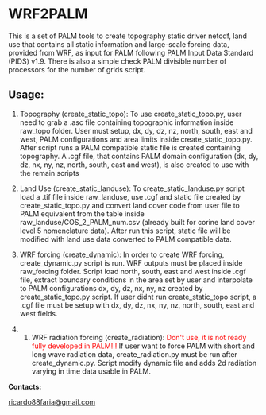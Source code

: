 # WRF2PALM
This is a set of PALM tools to create topography static driver netcdf, land use that contains all static information and large-scale forcing data, provided from WRF, as input for PALM following PALM Input Data Standard (PIDS) v1.9.
There is also a simple check PALM divisible number of processors for the number of grids script.

## Usage:


1. Topography (create_static_topo):
To use create_static_topo.py, user need to grab a .asc file containing topographic information inside raw_topo folder. User must setup, dx, dy, dz, nz, north, south, east and west, PALM configurations and area limits inside create_static_topo.py. After script runs a PALM compatible static file is created containing topography. A .cgf file, that contains PALM domain configuration (dx, dy, dz, nx, ny, nz, north, south, east and west), is also created to use with the remain scripts

2. Land Use (create_static_landuse):
To create_static_landuse.py script load a .tif file inside raw_landuse, use .cgf and static file created by create_static_topo.py and convert land cover code from user file to PALM equivalent from the table inside raw_landuse/COS_2_PALM_num.csv (already built for corine land cover level 5 nomenclature data). After run this script, static file will be modified with land use data converted to PALM compatible data.

3. WRF forcing (create_dynamic):
In order to create WRF forcing, create_dynamic.py script is run. WRF outputs must be placed inside raw_forcing folder. Script load north, south, east and west inside .cgf file, extract boundary conditions in the area set by user and interpolate to PALM configurations dx, dy, dz, nx, ny, nz created by create_static_topo.py script.
If user didnt run create_static_topo script, a .cgf file must be setup with dx, dy, dz, nx, ny, nz, north, south, east and west fields.

3. 1. WRF radiation forcing (create_radiation):
<span style="color:red"> Don't use, it is not ready fully developed in PALM!!! </span>
If user want to force PALM with short and long wave radiation data, create_radiation.py must be run after create_dynamic.py. Script modify dynamic file and adds 2d radiation varying in time data usable in PALM.

**Contacts:**

<ricardo88faria@gmail.com>
